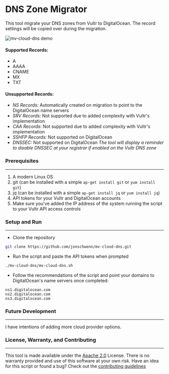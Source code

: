 # DNS Zone Migrator

This tool migrate your DNS zones from Vultr to DigitalOcean. The record settings will be copied over during the migration.

![mv-cloud-dns demo](https://github.com/jonschwenn/mv-cloud-dns/raw/master/demo.gif)

#### Supported Records:
* A
* AAAA
* CNAME
* MX
* TXT

#### Unsupported Records:
* *NS Records:* Automatically created on migration to point to the DigitalOcean name servers
* *SRV Records:* Not supported due to added complexity with Vultr's implementation
* *CAA Records:* Not supported due to added complexity with Vultr's implementation
* *SSHFP Records:* Not supported on DigitalOcean
* *DNSSEC:* Not supported on DigitalOcean _The tool will display a reminder to disable DNSSEC at your registrar if enabled on the Vultr DNS zone_

### Prerequisites
---
1. A modern Linux OS
2. git (can be installed with a simple `ap-get install git` or `yum install git`)
3. jq (can be installed with a simple `ap-get install jq` or `yum install jq`)
4. API tokens for your Vultr and DigitalOcean accounts
5. Make sure you've added the IP address of the system running the script to your Vultr API access controls

### Setup and Run
---
- Clone the repository
```sh
git clone https://github.com/jonschwenn/mv-cloud-dns.git
```
- Run the script and paste the API tokens when prompted
```sh
./mv-cloud-dns/mv-cloud-dns.sh
```
- Follow the recommendations of the script and point your domains to DigitalOcean's name servers once completed:
```
ns1.digitalocean.com
ns2.digitalocean.com
ns3.digitalocean.com
```

### Future Development
---
I have intentions of adding more cloud provider options.

### License, Warranty, and Contributing
---
This tool is made available under the [Apache 2.0](LICENSE) License.
There is no warranty provided and use of this software at your own risk.
Have an idea for this script or found a bug? Check out the [contributing guidelines](CONTRIBUTING.md)
